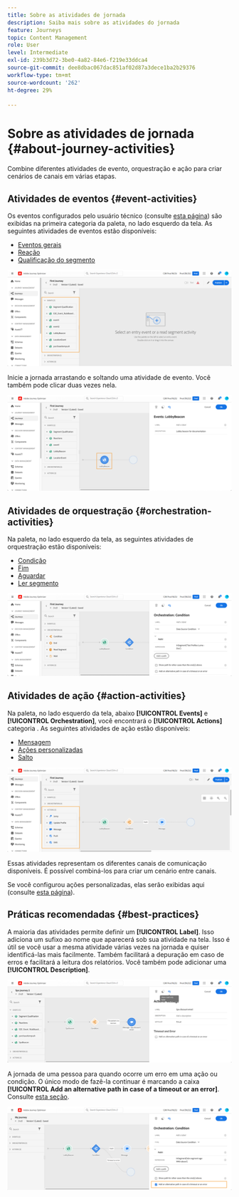 ```yaml
---
title: Sobre as atividades de jornada
description: Saiba mais sobre as atividades do jornada
feature: Journeys
topic: Content Management
role: User
level: Intermediate
exl-id: 239b3d72-3be0-4a82-84e6-f219e33ddca4
source-git-commit: dee8dbac067dac851af02d87a3dece1ba2b29376
workflow-type: tm+mt
source-wordcount: '262'
ht-degree: 29%

---
```


# Sobre as atividades de jornada {#about-journey-activities}

Combine diferentes atividades de evento, orquestração e ação para criar cenários de canais em várias etapas.

## Atividades de eventos {#event-activities}

Os eventos configurados pelo usuário técnico (consulte [esta página](../event/about-events.md)) são exibidas na primeira categoria da paleta, no lado esquerdo da tela. As seguintes atividades de eventos estão disponíveis:

* [Eventos gerais](../building-journeys/general-events.md)
* [Reação](../building-journeys/reaction-events.md)
* [Qualificação do segmento](../building-journeys/segment-qualification-events.md)

![](assets/journey43.png)

Inicie a jornada arrastando e soltando uma atividade de evento. Você também pode clicar duas vezes nela.

![](assets/journey44.png)

## Atividades de orquestração {#orchestration-activities}

Na paleta, no lado esquerdo da tela, as seguintes atividades de orquestração estão disponíveis:

* [Condição](../building-journeys/condition-activity.md)
* [Fim](../building-journeys/end-activity.md)
* [Aguardar](../building-journeys/wait-activity.md)
* [Ler segmento](../building-journeys/read-segment.md)

![](assets/journey49.png)

## Atividades de ação {#action-activities}

Na paleta, no lado esquerdo da tela, abaixo **[!UICONTROL Events]** e **[!UICONTROL Orchestration]**, você encontrará o **[!UICONTROL Actions]** categoria . As seguintes atividades de ação estão disponíveis:

* [Mensagem](../building-journeys/journeys-message.md)
* [Ações personalizadas](../building-journeys/using-custom-actions.md)
* [Salto](../building-journeys/jump.md)

![](assets/journey58.png)

Essas atividades representam os diferentes canais de comunicação disponíveis. É possível combiná-los para criar um cenário entre canais.

Se você configurou ações personalizadas, elas serão exibidas aqui (consulte [esta página](../building-journeys/using-custom-actions.md)).

## Práticas recomendadas {#best-practices}

A maioria das atividades permite definir um **[!UICONTROL Label]**. Isso adiciona um sufixo ao nome que aparecerá sob sua atividade na tela. Isso é útil se você usar a mesma atividade várias vezes na jornada e quiser identificá-las mais facilmente. Também facilitará a depuração em caso de erros e facilitará a leitura dos relatórios. Você também pode adicionar uma **[!UICONTROL Description]**.

![](assets/journey59bis.png)

A jornada de uma pessoa para quando ocorre um erro em uma ação ou condição. O único modo de fazê-la continuar é marcando a caixa **[!UICONTROL Add an alternative path in case of a timeout or an error]**. Consulte [esta seção](../building-journeys/using-the-journey-designer.md#paths).

![](assets/journey42.png)
